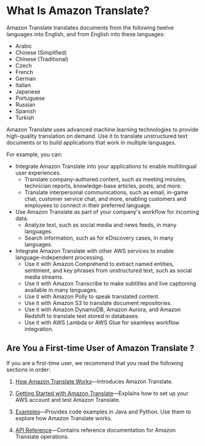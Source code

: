 # What Is Amazon Translate?<a name="what-is"></a>

Amazon Translate translates documents from the following twelve languages into English, and from English into these languages:
+ Arabic
+ Chinese \(Simplified\)
+ Chinese \(Traditional\)
+ Czech
+ French
+ German
+ Italian
+ Japanese
+ Portuguese
+ Russian
+ Spanish
+ Turkish

Amazon Translate uses advanced machine learning technologies to provide high\-quality translation on demand\. Use it to translate unstructured text documents or to build applications that work in multiple languages\. 

For example, you can:
+ Integrate Amazon Translate into your applications to enable multilingual user experiences\.
  + Translate company\-authored content, such as meeting minutes, technician reports, knowledge\-base articles, posts, and more\.
  + Translate interpersonal communications, such as email, in\-game chat, customer service chat, and more, enabling customers and employees to connect in their preferred language\.
+ Use Amazon Translate as part of your company's workflow for incoming data\.
  + Analyze text, such as social media and news feeds, in many languages\.
  + Search information, such as for eDiscovery cases, in many languages\.
+ Integrate Amazon Translate with other AWS services to enable language\-independent processing\.
  + Use it with Amazon Comprehend to extract named entities, sentiment, and key phrases from unstructured text, such as social media streams\.
  + Use it with Amazon Transcribe to make subtitles and live captioning available in many languages\.
  + Use it with Amazon Polly to speak translated content\.
  + Use it with Amazon S3 to translate document repositories\.
  + Use it with Amazon DynamoDB, Amazon Aurora, and Amazon Redshift to translate text stored in databases\.
  + Use it with AWS Lambda or AWS Glue for seamless workflow integration\.

## Are You a First\-time User of Amazon Translate ?<a name="first-time-user"></a>

If you are a first\-time user, we recommend that you read the following sections in order:

1. [How Amazon Translate Works](how-it-works.md)—Introduces Amazon Translate\.

1. [Getting Started with Amazon Translate](getting-started.md)—Explains how to set up your AWS account and test Amazon Translate\.

1. [Examples](examples.md)—Provides code examples in Java and Python\. Use them to explore how Amazon Translate works\.

1.  [API Reference](API_Reference.md)—Contains reference documentation for Amazon Translate operations\.